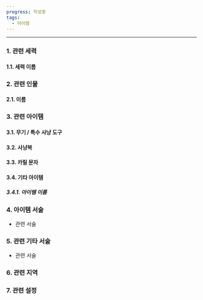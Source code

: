 ```yaml
---
progress: 작성중
tags:
  - 아이템
---
```

---
### 1. 관련 세력 
#### 1.1. 세력 이름

### 2. 관련 인물
#### 2.1. 이름

### 3. 관련 아이템
#### 3.1. 무기 / 특수 사냥 도구
#### 3.2. 사냥복 
#### 3.3. 카릴 문자
#### 3.4. 기타 아이템
##### 3.4.1. 아이템 이름


### 4. 아이템 서술
- 관련 서술

### 5. 관련 기타 서술
- 관련 서술

### 6. 관련 지역

### 7. 관련 설정